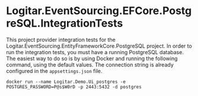 # Logitar.EventSourcing.EFCore.PostgreSQL.IntegrationTests

This project provider integration tests for the Logitar.EventSourcing.EntityFrameworkCore.PostgreSQL
project. In order to run the integration tests, you must have a running PostgreSQL database. The
easiest way to do so is by using Docker and running the following command, using the default values.
The connection string is already configured in the `appsettings.json` file.

`docker run --name Logitar.Demo.Ui_postgres -e POSTGRES_PASSWORD=P@s$W0rD -p 2443:5432 -d postgres`
